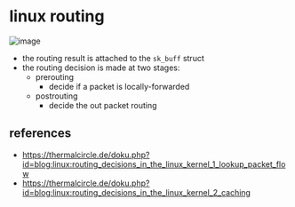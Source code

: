 # linux routing
![image](https://github.com/lolyu/aoi/assets/35479537/52bffb64-6468-4627-a63a-7cd4b8ec8ceb)
* the routing result is attached to the `sk_buff` struct
* the routing decision is made at two stages:
    * prerouting
        * decide if a packet is locally-forwarded
    * postrouting
        * decide the out packet routing

## references
* https://thermalcircle.de/doku.php?id=blog:linux:routing_decisions_in_the_linux_kernel_1_lookup_packet_flow
* https://thermalcircle.de/doku.php?id=blog:linux:routing_decisions_in_the_linux_kernel_2_caching
